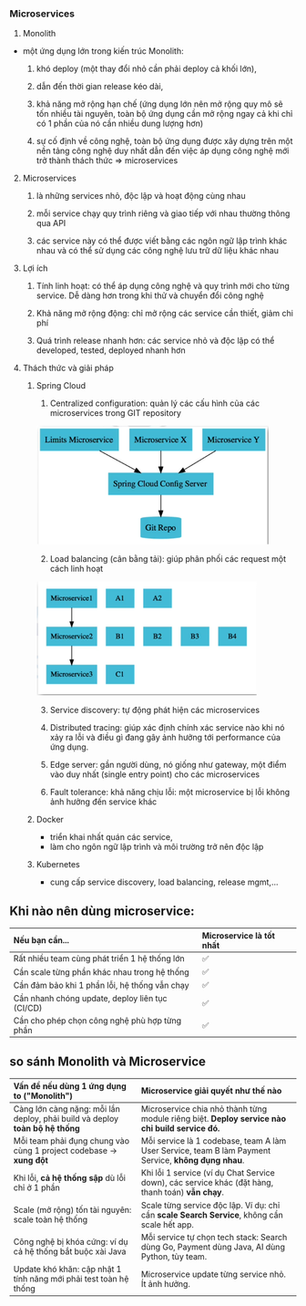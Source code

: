 ### Microservices

1. Monolith
- một ứng dụng lớn trong kiến trúc Monolith:
   
    1. khó deploy (một thay đổi nhỏ cần phải deploy cả khối lớn),
    
    2. dẫn đến thời gian release kéo dài,
    
    3. khả năng mở rộng hạn chế (ứng dụng lớn nên mở rộng quy mô sẽ tốn nhiều tài nguyên, toàn bộ ứng dụng cần mở rộng ngay cả khi chỉ có 1 phần của nó cần nhiều dung lượng hơn)
    
    4. sự cố định về công nghệ, toàn bộ ứng dụng được xây dựng trên một nền tảng công nghệ duy nhất dẫn đến việc áp dụng công nghệ mới trở thành thách thức
⇒ microservices

2. Microservices
   
   1. là những services nhỏ, độc lập và hoạt động cùng nhau

   2. mỗi service chạy quy trình riêng và giao tiếp với nhau thường thông qua API

   3. các service này có thể được viết bằng các ngôn ngữ lập trình khác nhau và có thể sử dụng các công nghệ lưu trữ dữ liệu khác nhau
   
4. Lợi ích 

   1. Tính linh hoạt: có thể áp dụng công nghệ và quy trình mới cho từng service. Dễ dàng hơn trong khi thử và chuyển đổi công nghệ

   3. Khả năng mở rộng động: chỉ mở rộng các service cần thiết, giảm chi phí 

   4. Quá trình release nhanh hơn: các service nhỏ và độc lập có thể developed, tested, deployed nhanh hơn

5. Thách thức và giải pháp

   1. Spring Cloud 

      1. Centralized configuration: quản lý các cấu hình của các microservices trong GIT  repository
      
      ![img.png](images/img.png)

      2. Load balancing (cân bằng tải): giúp phân phối các request một cách linh hoạt
      
      ![img_1.png](images/img_1.png)

      3. Service discovery: tự động phát hiện các microservices
         
      4. Distributed tracing: giúp xác định chính xác service nào khi nó xảy ra lỗi và điều gì đang gây ảnh hưởng tới performance của ứng dụng.
         
      5. Edge server: gần người dùng, nó giống như gateway, một điểm vào duy nhất (single entry point) cho các microservices
             
      6. Fault tolerance: khả năng chịu lỗi: một microservice bị lỗi không ảnh hưởng đến service khác 

   3. Docker
      - triển khai nhất quán các service, 
      - làm cho ngôn ngữ lập trình và môi trường trở nên độc lập

   4. Kubernetes
   
      - cung cấp service discovery, load balancing, release mgmt,...
     

## Khi nào nên dùng microservice:

| Nếu bạn cần... | Microservice là tốt nhất |
|:---|:---|
| Rất nhiều team cùng phát triển 1 hệ thống lớn | ✅ |
| Cần scale từng phần khác nhau trong hệ thống | ✅ |
| Cần đảm bảo khi 1 phần lỗi, hệ thống vẫn chạy | ✅ |
| Cần nhanh chóng update, deploy liên tục (CI/CD) | ✅ |
| Cần cho phép chọn công nghệ phù hợp từng phần | ✅ |

## so sánh Monolith và Microservice 

| Vấn đề nếu dùng 1 ứng dụng to ("Monolith") | Microservice giải quyết như thế nào |
|:---|:---|
| Càng lớn càng nặng: mỗi lần deploy, phải build và deploy **toàn bộ hệ thống** | Microservice chia nhỏ thành từng module riêng biệt. **Deploy service nào chỉ build service đó.** |
| Mỗi team phải đụng chung vào cùng 1 project codebase -> **xung đột** | Mỗi service là 1 codebase, team A làm User Service, team B làm Payment Service, **không đụng nhau**. |
| Khi lỗi, **cả hệ thống sập** dù lỗi chỉ ở 1 phần | Khi lỗi 1 service (ví dụ Chat Service down), các service khác (đặt hàng, thanh toán) **vẫn chạy**. |
| Scale (mở rộng) tốn tài nguyên: scale toàn hệ thống | Scale từng service độc lập. Ví dụ: chỉ cần **scale Search Service**, không cần scale hết app. |
| Công nghệ bị khóa cứng: ví dụ cả hệ thống bắt buộc xài Java | Mỗi service tự chọn tech stack: Search dùng Go, Payment dùng Java, AI dùng Python, tùy team. |
| Update khó khăn: cập nhật 1 tính năng mới phải test toàn hệ thống | Microservice update từng service nhỏ. Ít ảnh hưởng. |
